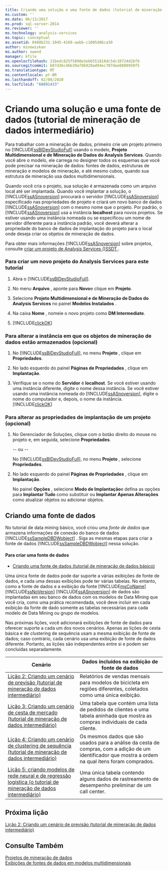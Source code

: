```yaml
---
title: Criando uma solução e uma fonte de dados (tutorial de mineração de dados intermediário) | Microsoft Docs
ms.custom: ''
ms.date: 06/13/2017
ms.prod: sql-server-2014
ms.reviewer: ''
ms.technology: analysis-services
ms.topic: conceptual
ms.assetid: 0488b231-1045-4169-aabb-c1005d86ca30
author: minewiskan
ms.author: owend
manager: kfile
ms.openlocfilehash: 21bedc825f5890e3eb6551818dc5dc10724d2bf8
ms.sourcegitcommit: b87d36c46b39af8b929ad94ec707dee8800950f5
ms.translationtype: MT
ms.contentlocale: pt-BR
ms.lasthandoff: 02/08/2020
ms.locfileid: "68891433"
---
```

# <a name="creating-a-solution-and-data-source-intermediate-data-mining-tutorial"></a>Criando uma solução e uma fonte de dados (tutorial de mineração de dados intermediário)
  Para trabalhar com a mineração de dados, primeiro crie um projeto primeiro no [!INCLUDE[ssBIDevStudioFull](../includes/ssbidevstudiofull-md.md)] usando o modelo, **Projeto Multidimensional e de Mineração de Dados do Analysis Services**. Quando você abre o modelo, ele carrega no designer todos os esquemas que você pode precisar na mineração de dados: fontes de dados, estruturas de mineração e modelos de mineração, e até mesmo cubos, quando sua estrutura de mineração usa dados multidimensionais.  
  
 Quando você cria o projeto, sua solução é armazenada como um arquivo local até ser implantada. Quando você implantar a solução, o [!INCLUDE[ssASnoversion](../includes/ssasnoversion-md.md)] procurará o servidor [!INCLUDE[ssASnoversion](../includes/ssasnoversion-md.md)] especificado nas propriedades de projeto e criará um novo banco de dados [!INCLUDE[ssASnoversion](../includes/ssasnoversion-md.md)] com o mesmo nome que o projeto. Por padrão, o [!INCLUDE[ssASnoversion](../includes/ssasnoversion-md.md)] usa a instância **localhost** para novos projetos. Se estiver usando uma instância nomeada ou se especificou um nome de servidor diferente para a instância padrão, você deverá alterar a propriedade do banco de dados de implantação do projeto para o local onde deseja criar os objetos de mineração de dados.  
  
 Para obter mais informações [!INCLUDE[ssASnoversion](../includes/ssasnoversion-md.md)] sobre projetos, consulte [criar um projeto de Analysis Services &#40;&#41;SSDT ](https://docs.microsoft.com/analysis-services/multidimensional-models/create-an-analysis-services-project-ssdt).  
  
### <a name="to-create-a-new-analysis-services-project-for-this-tutorial"></a>Para criar um novo projeto do Analysis Services para este tutorial  
  
1.  Abra o [!INCLUDE[ssBIDevStudioFull](../includes/ssbidevstudiofull-md.md)].  
  
2.  No menu **Arquivo** , aponte para **Novo**e clique em **Projeto**.  
  
3.  Selecione **Projeto Multidimensional e de Mineração de Dados do Analysis Services** no painel **Modelos Instalados** .  
  
4.  Na caixa **Nome** , nomeie o novo projeto como **DM Intermediate**.  
  
5.  [!INCLUDE[clickOK](../includes/clickok-md.md)]  
  
### <a name="to-change-the-instance-where-data-mining-objects-are-stored-optional"></a>Para alterar a instância em que os objetos de mineração de dados estão armazenados (opcional)  
  
1.  No [!INCLUDE[ssBIDevStudioFull](../includes/ssbidevstudiofull-md.md)], no menu **Projeto** , clique em **Propriedades**.  
  
2.  No lado esquerdo do painel **Páginas de Propriedades** , clique em **Implantação**.  
  
3.  Verifique se o nome do **Servidor** é **localhost**. Se você estiver usando uma instância diferente, digite o nome dessa instância. Se você estiver usando uma instância nomeada do [!INCLUDE[ssASnoversion](../includes/ssasnoversion-md.md)], digite o nome do computador e, depois, o nome da instância. [!INCLUDE[clickOK](../includes/clickok-md.md)]  
  
### <a name="to-change-the-deployment-properties-for-a-project-optional"></a>Para alterar as propriedades de implantação de um projeto (opcional)  
  
1.  No Gerenciador de Soluções, clique com o botão direito do mouse no projeto e, em seguida, selecione **Propriedades**.  
  
     -- ou --  
  
     No [!INCLUDE[ssBIDevStudioFull](../includes/ssbidevstudiofull-md.md)], no menu **Projeto** , selecione **Propriedades**.  
  
2.  No lado esquerdo do painel **Páginas de Propriedades** , clique em **Implantação**.  
  
     No painel **Opções** , selecione **Modo de Implantação**e defina as opções para **Implantar Tudo** como substituir ou **Implantar Apenas Alterações** como atualizar objetos ou adicionar objetos.  
  
## <a name="creating-a-data-source"></a>Criando uma fonte de dados  
 No tutorial de data mining básico, você criou uma *fonte de dados* que armazena informações de conexão do banco de dados [!INCLUDE[ssSampleDBDWobject](../includes/sssampledbdwobject-md.md)] . Siga as mesmas etapas para criar a fonte de dados [!INCLUDE[ssSampleDBDWobject](../includes/sssampledbdwobject-md.md)] nessa solução.  
  
#### <a name="to-create-a-data-source"></a>Para criar uma fonte de dados  
  
-   [Criando uma fonte de dados &#40;tutorial de mineração de dados básico&#41;](../../2014/tutorials/creating-a-data-source-basic-data-mining-tutorial.md)  
  
 Uma única fonte de dados pode dar suporte a várias exibições de fonte de dados, e cada uma dessas exibições pode ter várias tabelas. No entanto, como a fonte de dados e a exibição da fonte [!INCLUDE[msCoName](../includes/msconame-md.md)] [!INCLUDE[ssNoVersion](../includes/ssnoversion-md.md)] [!INCLUDE[ssASnoversion](../includes/ssasnoversion-md.md)] de dados são implantadas em seu banco de dados com os modelos de Data Mining que você cria, como uma prática recomendada, você deve incluir em cada exibição da fonte de dado somente as tabelas necessárias para cada modelo de Data Mining ou grupo de modelos.  
  
 Nas próximas lições, você adicionará exibições de fonte de dados para oferecer suporte a cada um dos novos cenários. Apenas as lições de cesta básica e de clustering de sequência usam a mesma exibição de fonte de dados; caso contrário, cada cenário usa uma exibição de fonte de dados diferente. Portanto, as lições são independentes entre si e podem ser concluídas separadamente.  
  
|Cenário|Dados incluídos na exibição de fonte de dados|  
|--------------|-------------------------------------------|  
|[Lição 2: Criando um cenário de previsão &#40;tutorial de mineração de dados intermediário&#41;](../../2014/tutorials/lesson-2-building-a-forecasting-scenario-intermediate-data-mining-tutorial.md)|Relatórios de vendas mensais para modelos de bicicleta em regiões diferentes, coletados como uma única exibição.|  
|[Lição 3: Criando um cenário de cesta de mercado &#40;tutorial de mineração de dados intermediário&#41;](../../2014/tutorials/lesson-3-building-a-market-basket-scenario-intermediate-data-mining-tutorial.md)|Uma tabela que contém uma lista de pedidos de clientes e uma tabela aninhada que mostra as compras individuais de cada cliente.|  
|[Lição 4: Criando um cenário de clustering de sequência &#40;tutorial de mineração de dados intermediário&#41;](../../2014/tutorials/lesson-4-build-sequence-clustering-scenario-intermediate-data-mining.md)|Os mesmos dados que são usados para a análise da cesta de compras, com a adição de um identificador que mostra a ordem na qual itens foram comprados.|  
|[Lição 5: criando modelos de rede neural e de regressão logística &#40;o tutorial de mineração de dados intermediário&#41;](../../2014/tutorials/lesson-5-build-models-intermediate-data-mining-tutorial.md)|Uma única tabela contendo alguns dados de rastreamento de desempenho preliminar de um call center.|  
  
## <a name="next-lesson"></a>Próxima lição  
 [Lição 2: Criando um cenário de previsão &#40;tutorial de mineração de dados intermediário&#41;](../../2014/tutorials/lesson-2-building-a-forecasting-scenario-intermediate-data-mining-tutorial.md)  
  
## <a name="see-also"></a>Consulte Também  
 [Projetos de mineração de dados](../../2014/analysis-services/data-mining/data-mining-projects.md)   
 [Exibições de fontes de dados em modelos multidimensionais](https://docs.microsoft.com/analysis-services/multidimensional-models/data-source-views-in-multidimensional-models)  
  
  
